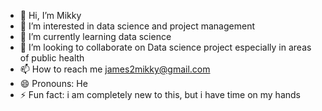 - 👋 Hi, I’m Mikky
- 👀 I’m interested in data science and project management
- 🌱 I’m currently learning data science
- 💞️ I’m looking to collaborate on Data science project especially in areas of public health 
- 📫 How to reach me james2mikky@gmail.com
- 😄 Pronouns: He 
- ⚡ Fun fact: i am completely new to this, but i have time on my hands

<!---
Drmikkyj/Drmikkyj is a ✨ special ✨ repository because its `README.md` (this file) appears on your GitHub profile.
You can click the Preview link to take a look at your changes.
--->
